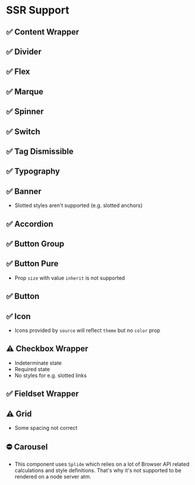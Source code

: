 # SSR Support

## ✅ Content Wrapper

## ✅ Divider

## ✅ Flex

## ✅ Marque

## ✅ Spinner

## ✅ Switch

## ✅ Tag Dismissible

## ✅ Typography

## ✅ Banner

- Slotted styles aren't supported (e.g. slotted anchors)

## ✅ Accordion

## ✅ Button Group

## ✅ Button Pure

- Prop `size` with value `inherit` is not supported

## ✅ Button

## ✅ Icon

- Icons provided by `source` will reflect `theme` but no `color` prop

## ⚠️ Checkbox Wrapper

- Indeterminate state
- Required state
- No styles for e.g. slotted links

## ✅ Fieldset Wrapper

## ⚠️ Grid

- Some spacing not correct

## ⛔ Carousel

- This component uses `Splide` which relies on a lot of Browser API related calculations and style definitions. That's
  why it's not supported to be rendered on a node server atm.
